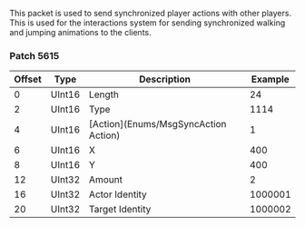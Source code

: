 This packet is used to send synchronized player actions with other players. This is used for the interactions system for sending synchronized walking and jumping animations to the clients.

### Patch 5615

| Offset | Type | Description | Example |
| -------- | -------- | -------- | -------- |
| 0 | UInt16 | Length | 24 |
| 2 | UInt16 | Type | 1114 |
| 4 | UInt16 | [Action](Enums/MsgSyncAction Action) | 1 |
| 6 | UInt16 | X | 400 |
| 8 | UInt16 | Y | 400 |
| 12 | UInt32 | Amount | 2 |
| 16 | UInt32 | Actor Identity | 1000001 |
| 20 | UInt32 | Target Identity | 1000002 |

